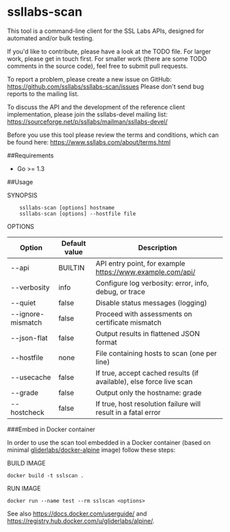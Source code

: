 ssllabs-scan
============

This tool is a command-line client for the SSL Labs APIs, designed for
automated and/or bulk testing.

If you'd like to contribute, please have a look at the TODO file. For larger work,
please get in touch first. For smaller work (there are some TODO comments in the
source code), feel free to submit pull requests.

To report a problem, please create a new issue on GitHub: https://github.com/ssllabs/ssllabs-scan/issues
Please don't send bug reports to the mailing list.

To discuss the API and the development of the reference client implementation, please
join the ssllabs-devel mailing list: https://sourceforge.net/p/ssllabs/mailman/ssllabs-devel/

Before you use this tool please review the terms and conditions, which can be found here:
https://www.ssllabs.com/about/terms.html

##Requirements

* Go >= 1.3

##Usage 

SYNOPSIS
```
    ssllabs-scan [options] hostname
    ssllabs-scan [options] --hostfile file
```

OPTIONS

| Option      | Default value | Description |
| ----------- | ------------- | ----------- |
| --api       | BUILTIN       | API entry point, for example https://www.example.com/api/ |
| --verbosity | info          | Configure log verbosity: error, info, debug, or trace |
| --quiet     | false         | Disable status messages (logging) |
| --ignore-mismatch | false   | Proceed with assessments on certificate mismatch |
| --json-flat | false         | Output results in flattened JSON format |
| --hostfile  | none          | File containing hosts to scan (one per line) |
| --usecache  | false         | If true, accept cached results (if available), else force live scan |
| --grade     | false         | Output only the hostname: grade |
| --hostcheck | false         | If true, host resolution failure will result in a fatal error |

###Embed in Docker container

In order to use the scan tool embedded in a Docker container (based on minimal [gliderlabs/docker-alpine](https://github.com/gliderlabs/docker-alpine) image) follow these steps:

BUILD IMAGE

```docker build -t sslscan .```

RUN IMAGE

```docker run --name test --rm sslscan <options>```

See also <https://docs.docker.com/userguide/> and <https://registry.hub.docker.com/u/gliderlabs/alpine/>.
